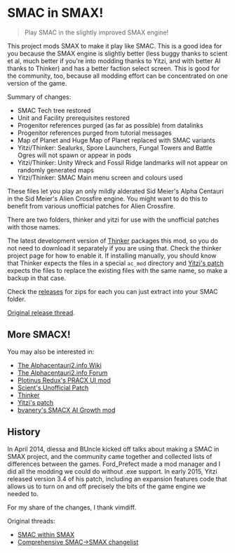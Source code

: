# SMAC in SMAX!

> Play SMAC in the slightly improved SMAX engine!

This project mods SMAX to make it play like SMAC. This is a good idea for you because the SMAX engine is slightly better (less buggy thanks to scient et al, much better if you're into modding thanks to Yitzi, and with better AI thanks to Thinker) and has a better faction select screen. This is good for the community, too, because all modding effort can be concentrated on one version of the game.

Summary of changes:

* SMAC Tech tree restored
* Unit and Facility prerequisites restored
* Progenitor references purged (as far as possible) from datalinks
* Progenitor references purged from tutorial messages
* Map of Planet and Huge Map of Planet replaced with SMAC variants
* Yitzi/Thinker: Sealurks, Spore Launchers, Fungal Towers and Battle Ogres will not spawn or appear in pods
* Yitzi/Thinker: Unity Wreck and Fossil Ridge landmarks will not appear on randomly generated maps
* Yitzi/Thinker: SMAC Main menu screen and colours used

These files let you play an only mildly alderated Sid Meier's Alpha Centauri in the Sid Meier's Alien Crossfire engine. You might want to do this to benefit from various unofficial patches for Alien Crossfire.

There are two folders, thinker and yitzi for use with the unofficial patches with those names.

The latest development version of [Thinker][thinker] packages this mod, so you do not need to download it separately if you are using that. Check the thinker project page for how to enable it. If installing manually, you should know that Thinker expects the files in a special `ac_mod` directory and [Yitzi's patch][yitzi] expects the files to replace the existing files with the same name, so make a backup in that case.

Check the [releases](https://github.com/DrazharLn/smac-in-smax/releases) for zips for each you can just extract into your SMAC folder.

[Original release thread](http://alphacentauri2.info/index.php?topic=17869.0).

## More SMACX!

You may also be interested in:

- [The Alphacentauri2.info Wiki][ac2wiki]
- [The Alphacentauri2.info Forum][ac2forum]
- [Plotinus Redux's PRACX UI mod][pracx]
- [Scient's Unofficial Patch][scient]
- [Thinker][thinker]
- [Yitzi's patch][yitzi]
- [bvanery's SMACX AI Growth mod][aigrowthmod]

[ac2wiki]: http://alphacentauri2.info/wiki/
[ac2forum]: http://alphacentauri2.info/index.php?action=community
[pracx]: https://github.com/drazharln/pracx
[scient]: https://github.com/drazharln/scient-unofficial-smacx-patch
[thinker]: https://github.com/induktio/thinker
[yitzi]: http://alphacentauri2.info/wiki/Yitzi%27s_patch
[aigrowthmod]: http://alphacentauri2.info/index.php?topic=20959.0

## History

In April 2014, diessa and BUncle kicked off talks about making a SMAC in SMAX project, and the community came together and collected lists of differences between the games. Ford_Prefect made a mod manager and I did all the modding we could do without .exe support. In early 2015, Yitzi released version 3.4 of his patch, including an expansion features code that allows us to turn on and off precisely the bits of the game engine we needed to.

For my share of the changes, I thank vimdiff.

Original threads:

- [SMAC within SMAX](http://alphacentauri2.info/index.php?topic=8413.0)
- [Comprehensive SMAC->SMAX changelist](http://alphacentauri2.info/index.php?topic=8428.0)
